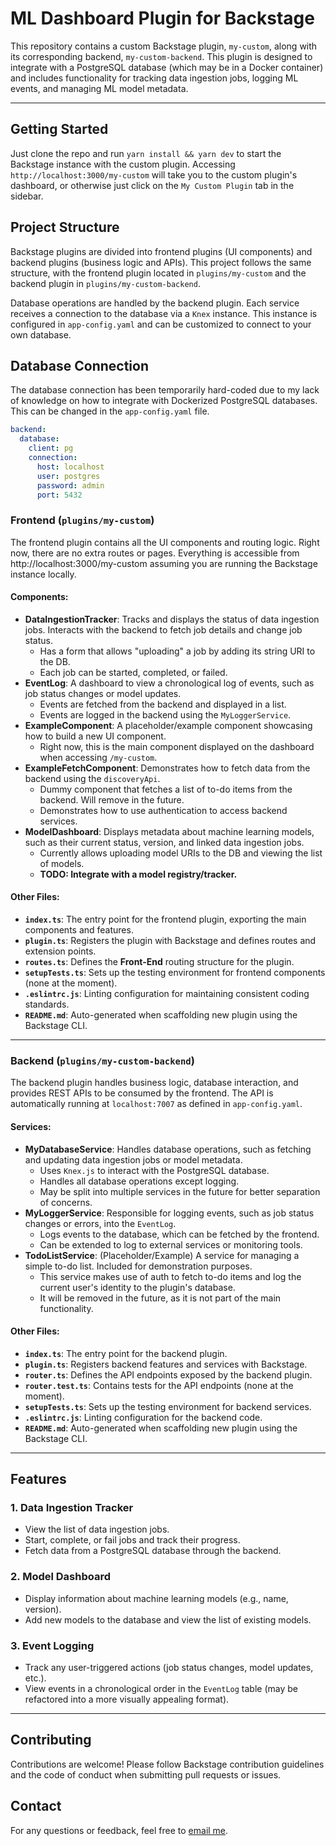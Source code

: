 # ML Dashboard Plugin for Backstage

This repository contains a custom Backstage plugin, `my-custom`, along with its corresponding backend, `my-custom-backend`. This plugin is designed to integrate with a PostgreSQL database (which may be in a Docker container) and includes functionality for tracking data ingestion jobs, logging ML events, and managing ML model metadata.

---

## Getting Started

Just clone the repo and run `yarn install && yarn dev` to start the Backstage instance with the custom plugin. Accessing `http://localhost:3000/my-custom` will take you to the custom plugin's dashboard, or otherwise just click on the `My Custom Plugin` tab in the sidebar.

## Project Structure

Backstage plugins are divided into frontend plugins (UI components) and backend plugins (business logic and APIs). This project follows the same structure, with the frontend plugin located in `plugins/my-custom` and the backend plugin in `plugins/my-custom-backend`.

Database operations are handled by the backend plugin. Each service receives a connection to the database via a `Knex` instance. This instance is configured in `app-config.yaml` and can be customized to connect to your own database.

## Database Connection
The database connection has been temporarily hard-coded due to my lack of knowledge on how to integrate with Dockerized PostgreSQL databases. This can be changed in the `app-config.yaml` file.

```yaml
backend:
  database:
    client: pg
    connection:
      host: localhost
      user: postgres
      password: admin
      port: 5432
```

### Frontend (`plugins/my-custom`)

The frontend plugin contains all the UI components and routing logic. Right now, there are no extra routes or pages. Everything is accessible from http://localhost:3000/my-custom assuming you are running the Backstage instance locally.

#### Components:
- **DataIngestionTracker**: Tracks and displays the status of data ingestion jobs. Interacts with the backend to fetch job details and change job status.
  - Has a form that allows "uploading" a job by adding its string URI to the DB.
  - Each job can be started, completed, or failed.
- **EventLog**: A dashboard to view a chronological log of events, such as job status changes or model updates.
  - Events are fetched from the backend and displayed in a list.
  - Events are logged in the backend using the `MyLoggerService`.
- **ExampleComponent**: A placeholder/example component showcasing how to build a new UI component.
  - Right now, this is the main component displayed on the dashboard when accessing `/my-custom`.
- **ExampleFetchComponent**: Demonstrates how to fetch data from the backend using the `discoveryApi`.
  - Dummy component that fetches a list of to-do items from the backend. Will remove in the future.
  - Demonstrates how to use authentication to access backend services.
- **ModelDashboard**: Displays metadata about machine learning models, such as their current status, version, and linked data ingestion jobs.
  - Currently allows uploading model URIs to the DB and viewing the list of models.
  - **TODO: Integrate with a model registry/tracker.**

#### Other Files:
- **`index.ts`**: The entry point for the frontend plugin, exporting the main components and features.
- **`plugin.ts`**: Registers the plugin with Backstage and defines routes and extension points.
- **`routes.ts`**: Defines the **Front-End** routing structure for the plugin.
- **`setupTests.ts`**: Sets up the testing environment for frontend components (none at the moment).
- **`.eslintrc.js`**: Linting configuration for maintaining consistent coding standards.
- **`README.md`**: Auto-generated when scaffolding new plugin using the Backstage CLI.

---

### Backend (`plugins/my-custom-backend`)

The backend plugin handles business logic, database interaction, and provides REST APIs to be consumed by the frontend. The API is automatically running at `localhost:7007` as defined in `app-config.yaml`. 

#### Services:
- **MyDatabaseService**: Handles database operations, such as fetching and updating data ingestion jobs or model metadata.
  - Uses `Knex.js` to interact with the PostgreSQL database.
  - Handles all database operations except logging.
  - May be split into multiple services in the future for better separation of concerns.
- **MyLoggerService**: Responsible for logging events, such as job status changes or errors, into the `EventLog`.
  - Logs events to the database, which can be fetched by the frontend.
  - Can be extended to log to external services or monitoring tools.
- **TodoListService**: (Placeholder/Example) A service for managing a simple to-do list. Included for demonstration purposes.
  - This service makes use of auth to fetch to-do items and log the current user's identity to the plugin's database.
  - It will be removed in the future, as it is not part of the main functionality.

#### Other Files:
- **`index.ts`**: The entry point for the backend plugin.
- **`plugin.ts`**: Registers backend features and services with Backstage.
- **`router.ts`**: Defines the API endpoints exposed by the backend plugin.
- **`router.test.ts`**: Contains tests for the API endpoints (none at the moment).
- **`setupTests.ts`**: Sets up the testing environment for backend services.
- **`.eslintrc.js`**: Linting configuration for the backend code.
- **`README.md`**: Auto-generated when scaffolding new plugin using the Backstage CLI.

---

## Features

### 1. **Data Ingestion Tracker**
- View the list of data ingestion jobs.
- Start, complete, or fail jobs and track their progress.
- Fetch data from a PostgreSQL database through the backend.

### 2. **Model Dashboard**
- Display information about machine learning models (e.g., name, version).
- Add new models to the database and view the list of existing models.

### 3. **Event Logging**
- Track any user-triggered actions (job status changes, model updates, etc.).
- View events in a chronological order in the `EventLog` table (may be refactored into a more visually appealing format).

---

## Contributing

Contributions are welcome! Please follow Backstage contribution guidelines and the code of conduct when submitting pull requests or issues.

## Contact

For any questions or feedback, feel free to [email me](mailto:juanescalada175@gmail.com).